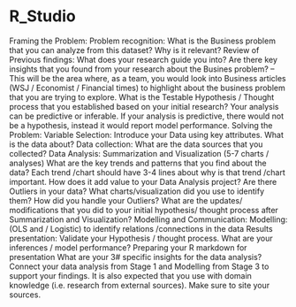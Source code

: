 # R_Studio

Framing the Problem:
Problem recognition:
What is the Business problem that you can analyze from this dataset? Why is it relevant?
Review of Previous findings:
What does your research guide you into? Are there key insights that you found from your research about the Busines problem? – This will be the area where, as a team, you would look into Business articles (WSJ / Economist / Financial times) to highlight about the business problem that you are trying to explore.
What is the Testable Hypothesis / Thought process that you established based on your initial research? Your analysis can be predictive or inferable. If your analysis is predictive, there would not be a hypothesis, instead it would report model performance.
Solving the Problem:
Variable Selection: Introduce your Data using key attributes. What is the data about?
Data collection: What are the data sources that you collected?
Data Analysis: Summarization and Visualization (5-7 charts / analyses)
What are the key trends and patterns that you find about the data? Each trend /chart should have 3-4 lines about why is that trend /chart important. How does it add value to your Data Analysis project?
Are there Outliers in your data? What charts/visualization did you use to identify them? How did you handle your Outliers?
What are the updates/ modifications that you did to your initial hypothesis/ thought process after Summarization and Visualization?
Modelling and Communication:
Modelling: (OLS and / Logistic) to identify relations /connections in the data
Results presentation:
Validate your Hypothesis / thought process. What are your inferences / model performance?
Preparing your R markdown for presentation
What are your 3# specific insights for the data analysis? Connect your data analysis from Stage 1 and Modelling from Stage 3 to support your findings. It is also expected that you use with domain knowledge (i.e. research from external sources). Make sure to site your sources.

